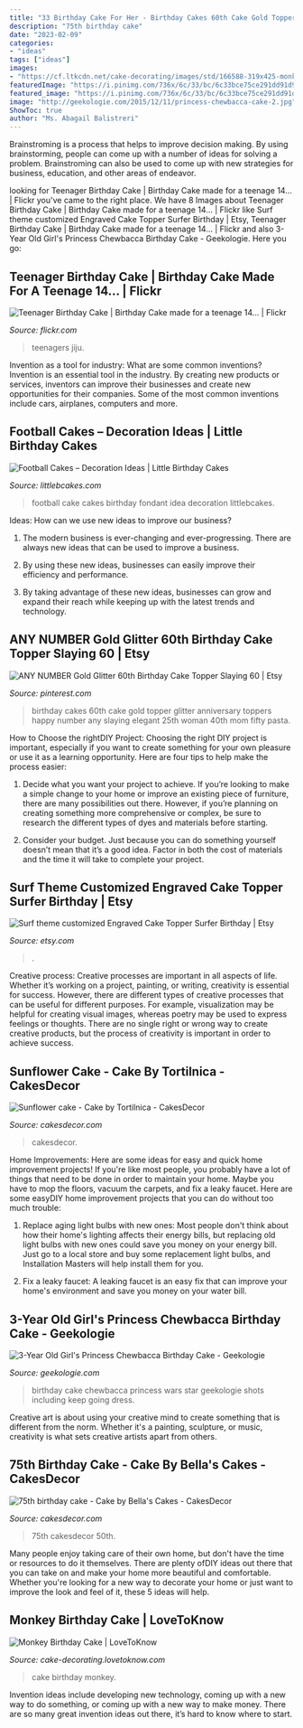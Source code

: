 ```yaml
---
title: "33 Birthday Cake For Her - Birthday Cakes 60th Cake Gold Topper Glitter Anniversary Toppers Happy Number Any Slaying Elegant 25th Woman 40th Mom Fifty Pasta"
description: "75th birthday cake"
date: "2023-02-09"
categories:
- "ideas"
tags: ["ideas"]
images:
- "https://cf.ltkcdn.net/cake-decorating/images/std/166588-319x425-monkeyfacecake.jpg"
featuredImage: "https://i.pinimg.com/736x/6c/33/bc/6c33bce75ce291dd91d9c95064675b27.jpg"
featured_image: "https://i.pinimg.com/736x/6c/33/bc/6c33bce75ce291dd91d9c95064675b27.jpg"
image: "http://geekologie.com/2015/12/11/princess-chewbacca-cake-2.jpg"
ShowToc: true
author: "Ms. Abagail Balistreri"
---
```



Brainstroming is a process that helps to improve decision making. By using brainstorming, people can come up with a number of ideas for solving a problem. Brainstroming can also be used to come up with new strategies for business, education, and other areas of endeavor.

	

		
looking for Teenager Birthday Cake | Birthday Cake made for a teenage 14… | Flickr you've came to the right place. We have 8 Images about Teenager Birthday Cake | Birthday Cake made for a teenage 14… | Flickr like Surf theme customized Engraved Cake Topper Surfer Birthday | Etsy, Teenager Birthday Cake | Birthday Cake made for a teenage 14… | Flickr and also 3-Year Old Girl&#039;s Princess Chewbacca Birthday Cake - Geekologie. Here you go:
		
    
## Teenager Birthday Cake | Birthday Cake Made For A Teenage 14… | Flickr

<img loading=lazy src="https://c1.staticflickr.com/7/6025/6009223671_46e3022bdd_b.jpg" onerror="this.onerror=null;this.src='https://tse1.mm.bing.net/th?id=OIP.UpQ3HpeLXU_yf8rMxx1ktAHaNK&amp;pid=15.1';" alt="Teenager Birthday Cake | Birthday Cake made for a teenage 14… | Flickr">

_Source: flickr.com_

>teenagers jiju. 

	

Invention as a tool for industry: What are some common inventions?
Invention is an essential tool in the industry. By creating new products or services, inventors can improve their businesses and create new opportunities for their companies. Some of the most common inventions include cars, airplanes, computers and more.

    
## Football Cakes – Decoration Ideas | Little Birthday Cakes

<img loading=lazy src="http://www.littlebcakes.com/wp-content/uploads/2013/08/Football-Fondant-Cake.jpg" onerror="this.onerror=null;this.src='https://tse2.mm.bing.net/th?id=OIP.8uIIazxR-tHsmFki6782XwHaJ4&amp;pid=15.1';" alt="Football Cakes – Decoration Ideas | Little Birthday Cakes">

_Source: littlebcakes.com_

>football cake cakes birthday fondant idea decoration littlebcakes. 

	

Ideas: How can we use new ideas to improve our business?
1. The modern business is ever-changing and ever-progressing. There are always new ideas that can be used to improve a business.
2. By using these new ideas, businesses can easily improve their efficiency and performance.

3. By taking advantage of these new ideas, businesses can grow and expand their reach while keeping up with the latest trends and technology.

    
## ANY NUMBER Gold Glitter 60th Birthday Cake Topper Slaying 60 | Etsy

<img loading=lazy src="https://i.pinimg.com/736x/6c/33/bc/6c33bce75ce291dd91d9c95064675b27.jpg" onerror="this.onerror=null;this.src='https://tse3.mm.bing.net/th?id=OIP.uvIhu5cMJZuTVBo7ySthDwHaJ4&amp;pid=15.1';" alt="ANY NUMBER Gold Glitter 60th Birthday Cake Topper Slaying 60 | Etsy">

_Source: pinterest.com_

>birthday cakes 60th cake gold topper glitter anniversary toppers happy number any slaying elegant 25th woman 40th mom fifty pasta. 

	

How to Choose the rightDIY Project:
Choosing the right DIY project is important, especially if you want to create something for your own pleasure or use it as a learning opportunity. Here are four tips to help make the process easier:
1. Decide what you want your project to achieve. If you’re looking to make a simple change to your home or improve an existing piece of furniture, there are many possibilities out there. However, if you’re planning on creating something more comprehensive or complex, be sure to research the different types of dyes and materials before starting.

2. Consider your budget. Just because you can do something yourself doesn’t mean that it’s a good idea. Factor in both the cost of materials and the time it will take to complete your project.

    
## Surf Theme Customized Engraved Cake Topper Surfer Birthday | Etsy

<img loading=lazy src="https://i.etsystatic.com/15600523/r/il/02aab1/3257097725/il_fullxfull.3257097725_k53d.jpg" onerror="this.onerror=null;this.src='https://tse2.mm.bing.net/th?id=OIP.ijUHc5uHrDowt6JHRFAg2wHaJ4&amp;pid=15.1';" alt="Surf theme customized Engraved Cake Topper Surfer Birthday | Etsy">

_Source: etsy.com_

>. 

	

Creative process:
Creative processes are important in all aspects of life. Whether it’s working on a project, painting, or writing, creativity is essential for success. However, there are different types of creative processes that can be useful for different purposes. For example, visualization may be helpful for creating visual images, whereas poetry may be used to express feelings or thoughts. There are no single right or wrong way to create creative products, but the process of creativity is important in order to achieve success.

    
## Sunflower Cake - Cake By Tortilnica - CakesDecor

<img loading=lazy src="https://pic.cakesdecor.com/m/iiwygpgyd7ib7whmaawq.jpg" onerror="this.onerror=null;this.src='https://tse2.mm.bing.net/th?id=OIP.wQnTkSvtkj2nUDR50YvRxwHaK1&amp;pid=15.1';" alt="Sunflower cake - Cake by Tortilnica - CakesDecor">

_Source: cakesdecor.com_

>cakesdecor. 

	

Home Improvements: Here are some ideas for easy and quick home improvement projects!
If you're like most people, you probably have a lot of things that need to be done in order to maintain your home. Maybe you have to mop the floors, vacuum the carpets, and fix a leaky faucet. Here are some easyDIY home improvement projects that you can do without too much trouble:
1. Replace aging light bulbs with new ones: Most people don't think about how their home's lighting affects their energy bills, but replacing old light bulbs with new ones could save you money on your energy bill. Just go to a local store and buy some replacement light bulbs, and Installation Masters will help install them for you.

2. Fix a leaky faucet: A leaking faucet is an easy fix that can improve your home's environment and save you money on your water bill.

    
## 3-Year Old Girl&#039;s Princess Chewbacca Birthday Cake - Geekologie

<img loading=lazy src="http://geekologie.com/2015/12/11/princess-chewbacca-cake-2.jpg" onerror="this.onerror=null;this.src='https://tse1.mm.bing.net/th?id=OIP.Ar4_ZBq49PrsLHBonFxwXAHaKW&amp;pid=15.1';" alt="3-Year Old Girl&#039;s Princess Chewbacca Birthday Cake - Geekologie">

_Source: geekologie.com_

>birthday cake chewbacca princess wars star geekologie shots including keep going dress. 

	

Creative art is about using your creative mind to create something that is different from the norm. Whether it's a painting, sculpture, or music, creativity is what sets creative artists apart from others.

    
## 75th Birthday Cake - Cake By Bella&#039;s Cakes - CakesDecor

<img loading=lazy src="https://pic.cakesdecor.com/m/woirxauqgyubtbsrcohb.jpg" onerror="this.onerror=null;this.src='https://tse3.mm.bing.net/th?id=OIP.8zqgQ9lf1gYfpE36FlbA0QHaNL&amp;pid=15.1';" alt="75th birthday cake - Cake by Bella&#039;s Cakes - CakesDecor">

_Source: cakesdecor.com_

>75th cakesdecor 50th. 

	

Many people enjoy taking care of their own home, but don't have the time or resources to do it themselves. There are plenty ofDIY ideas out there that you can take on and make your home more beautiful and comfortable. Whether you're looking for a new way to decorate your home or just want to improve the look and feel of it, these 5 ideas will help.

    
## Monkey Birthday Cake | LoveToKnow

<img loading=lazy src="https://cf.ltkcdn.net/cake-decorating/images/std/166588-319x425-monkeyfacecake.jpg" onerror="this.onerror=null;this.src='https://tse1.mm.bing.net/th?id=OIP.YkWmTFkd0Xzqs_vD9FZlDAHaJ3&amp;pid=15.1';" alt="Monkey Birthday Cake | LoveToKnow">

_Source: cake-decorating.lovetoknow.com_

>cake birthday monkey. 

	

Invention ideas include developing new technology, coming up with a new way to do something, or coming up with a new way to make money. There are so many great invention ideas out there, it’s hard to know where to start.


